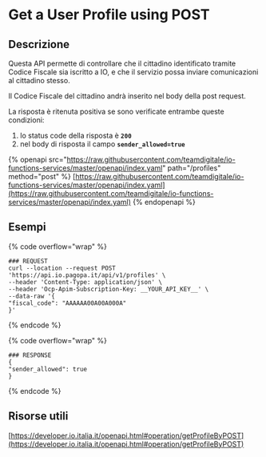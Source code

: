 # Get a User Profile using POST

## Descrizione

Questa API permette di controllare che il cittadino identificato tramite Codice Fiscale sia iscritto a IO, e che il servizio possa inviare comunicazioni al cittadino stesso.

Il Codice Fiscale del cittadino andrà inserito nel body della post request.

La risposta è ritenuta positiva se sono verificate entrambe queste condizioni:

1. lo status code della risposta è **`200`**
2. nel body di risposta il campo **`sender_allowed=true`**

{% openapi src="https://raw.githubusercontent.com/teamdigitale/io-functions-services/master/openapi/index.yaml" path="/profiles" method="post" %}
[https://raw.githubusercontent.com/teamdigitale/io-functions-services/master/openapi/index.yaml](https://raw.githubusercontent.com/teamdigitale/io-functions-services/master/openapi/index.yaml)
{% endopenapi %}

## Esempi

{% code overflow="wrap" %}
```shell
### REQUEST
curl --location --request POST 'https://api.io.pagopa.it/api/v1/profiles' \
--header 'Content-Type: application/json' \
--header 'Ocp-Apim-Subscription-Key: __YOUR_API_KEY__' \
--data-raw '{
"fiscal_code": "AAAAAA00A00A000A"
}'
```
{% endcode %}

{% code overflow="wrap" %}
```shell
### RESPONSE
{
"sender_allowed": true
}
```
{% endcode %}

## Risorse utili

[https://developer.io.italia.it/openapi.html#operation/getProfileByPOST](https://developer.io.italia.it/openapi.html#operation/getProfileByPOST)
